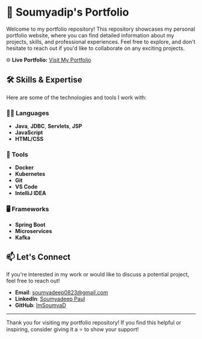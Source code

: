 # 💼 Soumyadip's Portfolio

Welcome to my portfolio repository! This repository showcases my personal portfolio website, where you can find detailed information about my projects, skills, and professional experiences. Feel free to explore, and don't hesitate to reach out if you'd like to collaborate on any exciting projects.

🌐 **Live Portfolio:** [Visit My Portfolio](https://imsoumyad.github.io/Porfolio/)

## 🛠️ Skills & Expertise

Here are some of the technologies and tools I work with:

### 👨‍💻 Languages
- **Java**, **JDBC**, **Servlets**, **JSP**
- **JavaScript**
- **HTML/CSS**

### 🧰 Tools
- **Docker**
- **Kubernetes**
- **Git**
- **VS Code**
- **IntelliJ IDEA**

### 🖥️ Frameworks
- **Spring Boot**
- **Microservices**
- **Kafka**


## 📫 Let's Connect

If you're interested in my work or would like to discuss a potential project, feel free to reach out!

- **Email**: [soumyadeep0823@gmail.com](mailto:soumyadeep0823@gmail.com)
- **LinkedIn**: [Soumyadeep Paul](https://www.linkedin.com/in/imsoumya/)
- **GitHub**: [ImSoumyaD](https://github.com/ImSoumyaD)

---

Thank you for visiting my portfolio repository! If you find this helpful or inspiring, consider giving it a ⭐ to show your support!
